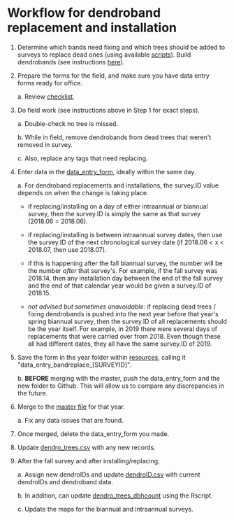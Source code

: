 # Workflow for dendroband replacement and installation

1. Determine which bands need fixing and which trees should be added to surveys to replace dead ones (using available [scripts](https://github.com/SCBI-ForestGEO/Dendrobands/tree/master/Rscripts/survey_forms)). Build dendrobands (see instructions [here](https://github.com/SCBI-ForestGEO/Dendrobands/blob/master/resources/how_to_make_dendrobands.docx)).

2. Prepare the forms for the field, and make sure you have data entry forms ready for office.

    a. Review [checklist](https://github.com/SCBI-ForestGEO/Dendrobands/tree/master/resources/field_forms).

3. Do field work (see instructions above in Step 1 for exact steps).

    a. Double-check no tree is missed.
    
    b. While in field, remove dendrobands from dead trees that weren't removed in survey.
    
    c. Also, replace any tags that need replacing.

4. Enter data in the [data_entry_form](https://github.com/SCBI-ForestGEO/Dendrobands/tree/master/resources/data_entry_forms), ideally within the same day.
    
    a. For dendroband replacements and installations, the survey.ID value depends on when the change is taking place.
    
    - if replacing/installing on a day of either intraannual or biannual survey, then the survey.ID is simply the same as that survey (2018.06 = 2018.06).
    
    - if replacing/installing is between intraannual survey dates, then use the survey.ID of the next chronological survey date (if 2018.06 < x < 2018.07, then use 2018.07).
    
    - if this is happening after the fall biannual survey, the number will be the number *after* that survey's. For example, if the fall survey was 2018.14, then any installation day between the end of the fall survey and the end of that calendar year would be given a survey.ID of 2018.15.
    
    - *not advised but sometimes unavoidable:* if replacing dead trees / fixing dendrobands is pushed into the next year before that year's spring biannual survey, then the survey.ID of all replacements should be the year itself. For example, in 2019 there were several days of replacements that were carried over from 2018. Even though these all had different dates, they all have the same survey.ID of 2019.

5. Save the form in the year folder within [resources](https://github.com/SCBI-ForestGEO/Dendrobands/tree/master/resources/data_entry_forms), calling it "data_entry_bandreplace_[SURVEYID]".
    
    b. **BEFORE** merging with the master, push the data_entry_form and the new folder to Github. This will allow us to compare any discrepancies in the future.

6. Merge to the [master file](https://github.com/SCBI-ForestGEO/Dendrobands/tree/master/data) for that year.
      
    a. Fix any data issues that are found.

7. Once merged, delete the data_entry_form you made.
 
8. Update [dendro_trees.csv](https://github.com/SCBI-ForestGEO/Dendrobands/blob/master/data/dendro_trees.csv) with any new records.

9. After the fall survey and after installing/replacing,
    
    a. Assign new dendroIDs and update [dendroID.csv](https://github.com/SCBI-ForestGEO/Dendrobands/blob/master/data/dendroID.csv) with current dendroIDs and dendroband data.

    b. In addition, can update [dendro_trees_dbhcount](https://github.com/SCBI-ForestGEO/Dendrobands/tree/master/results/dendro_trees_dbhcount) using the Rscript.
    
    c. Update the maps for the biannual and intraannual surveys.
